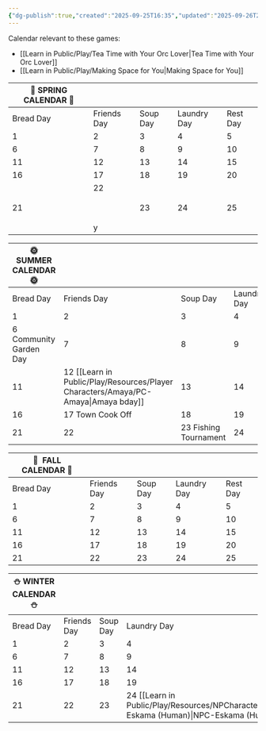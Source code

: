 ```yaml
---
{"dg-publish":true,"created":"2025-09-25T16:35","updated":"2025-09-26T20:51","dg-path":"Play/Resources/Hubs/TTYOL-Calendar.md","permalink":"/play/resources/hubs/ttyol-calendar/","dgPassFrontmatter":true,"noteIcon":"1"}
---
```


Calendar relevant to these games: 
- [[Learn in Public/Play/Tea Time with Your Orc Lover\|Tea Time with Your Orc Lover]]
- [[Learn in Public/Play/Making Space for You\|Making Space for You]]


| 🌸 SPRING CALENDAR 🌸 |                       |          |             |          |
| --------------------- | --------------------- | -------- | ----------- | -------- |
| Bread Day             | Friends Day           | Soup Day | Laundry Day | Rest Day |
| 1                     | 2                     | 3        | 4           | 5        |
| 6                     | 7                     | 8        | 9           | 10       |
| 11                    | 12                    | 13       | 14          | 15       |
| 16                    | 17                    | 18       | 19          | 20       |
| 21                    | 22<br><br>  <br><br>y | 23       | 24          | 25       |

  

| 🌞 SUMMER CALENDAR 🌞  |                             |                       |             |                |
| ---------------------- | --------------------------- | --------------------- | ----------- | -------------- |
| Bread Day              | Friends Day                 | Soup Day              | Laundry Day | Rest Day       |
| 1                      | 2                           | 3                     | 4           | 5              |
| 6 Community Garden Day | 7                           | 8                     | 9           | 10             |
| 11                     | 12 [[Learn in Public/Play/Resources/Player Characters/Amaya/PC-Amaya\|Amaya bday]] | 13                    | 14          | 15 Beach Party |
| 16                     | 17 Town Cook Off            | 18                    | 19          | 20             |
| 21                     | 22                          | 23 Fishing Tournament | 24          | 25             |

  
  
  

| 🍂  FALL CALENDAR 🍂 |             |          |             |          |
| -------------------- | ----------- | -------- | ----------- | -------- |
| Bread Day            | Friends Day | Soup Day | Laundry Day | Rest Day |
| 1                    | 2           | 3        | 4           | 5        |
| 6                    | 7           | 8        | 9           | 10       |
| 11                   | 12          | 13       | 14          | 15       |
| 16                   | 17          | 18       | 19          | 20       |
| 21                   | 22          | 23       | 24          | 25       |

  

| ⛄ WINTER CALENDAR ⛄ |             |          |                           |          |
| ------------------- | ----------- | -------- | ------------------------- | -------- |
| Bread Day           | Friends Day | Soup Day | Laundry Day               | Rest Day |
| 1                   | 2           | 3        | 4                         | 5        |
| 6                   | 7           | 8        | 9                         | 10       |
| 11                  | 12          | 13       | 14                        | 15       |
| 16                  | 17          | 18       | 19                        | 20       |
| 21                  | 22          | 23       | 24 [[Learn in Public/Play/Resources/NPCharacters/NPC-Eskama (Human)\|NPC-Eskama (Human)]] | 25       |




